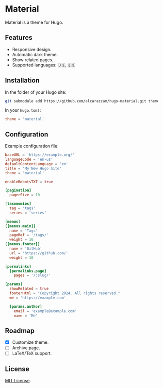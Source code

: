 # Material

Material is a theme for Hugo.

## Features

- Responsive design.
- Automatic dark theme.
- Show related pages.
- Supported languages: :us:, :es:

## Installation

In the folder of your Hugo site:

```sh
git submodule add https://github.com/alcarazzam/hugo-material.git themes/material
```

In your `hugo.toml`:

```toml
theme = 'material'
```

## Configuration

Example configuration file:

```toml
baseURL = 'https://example.org/'
languageCode = 'en-us'
defaultContentLanguage = 'en'
title = 'My New Hugo Site'
theme = 'material'

enableRobotsTXT = true

[pagination]
  pagerSize = 10

[taxonomies]
  tag = 'tags'
  series = 'series'

[menus]
[[menus.main]]
  name = 'Tags'
  pageRef = '/tags/'
  weight = 10
[[menus.footer]]
  name = 'GitHub'
  url = 'https://github.com/'
  weight = 10

[permalinks]
  [permalinks.page]
    pages = '/:slug/'

[params]
  showRelated = true
  footerHtml = "Copyright 2024. All rights reserved."
  me = 'https://example.com'

  [params.author]
    email = 'example@example.com'
    name = 'Me'
```

## Roadmap

- [x] Customize theme.
- [ ] Archive page.
- [ ] LaTeX/TeX support.

## License

[MIT License](LICENSE).

